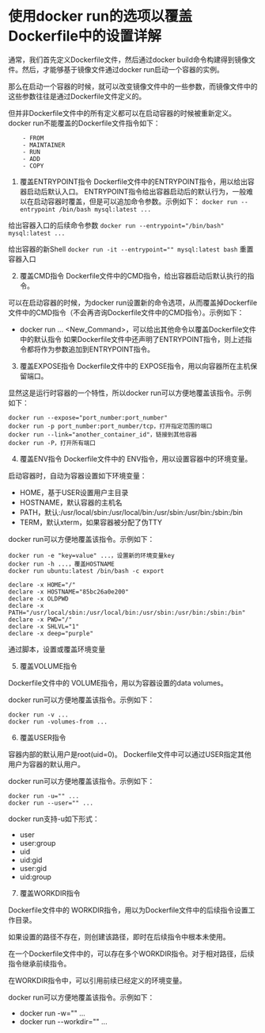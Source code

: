 # 使用docker run的选项以覆盖Dockerfile中的设置详解

通常，我们首先定义Dockerfile文件，然后通过docker build命令构建得到镜像文件。然后，才能够基于镜像文件通过docker run启动一个容器的实例。

那么在启动一个容器的时候，就可以改变镜像文件中的一些参数，而镜像文件中的这些参数往往是通过Dockerfile文件定义的。

但并非Dockerfile文件中的所有定义都可以在启动容器的时候被重新定义。docker run不能覆盖的Dockerfile文件指令如下：
```shell
	- FROM
	- MAINTAINER
	- RUN
	- ADD
	- COPY
```
1. 覆盖ENTRYPOINT指令
  Dockerfile文件中的ENTRYPOINT指令，用以给出容器启动后默认入口。
  ENTRYPOINT指令给出容器启动后的默认行为，一般难以在启动容器时覆盖，但是可以追加命令参数。示例如下：
`docker run --entrypoint /bin/bash mysql:latest ...`

给出容器入口的后续命令参数
`docker run --entrypoint="/bin/bash" mysql:latest ...`

给出容器的新Shell
`docker run -it --entrypoint="" mysql:latest bash`
重置容器入口

2. 覆盖CMD指令
Dockerfile文件中的CMD指令，给出容器启动后默认执行的指令。

可以在启动容器的时候，为docker run设置新的命令选项，从而覆盖掉Dockerfile文件中的CMD指令（不会再咨询Dockerfile文件中的CMD指令）。示例如下：

- docker run ... <New_Command>，可以给出其他命令以覆盖Dockerfile文件中的默认指令
如果Dockerfile文件中还声明了ENTRYPOINT指令，则上述指令都将作为参数追加到ENTRYPOINT指令。

3. 覆盖EXPOSE指令
Dockerfile文件中的 EXPOSE指令，用以向容器所在主机保留端口。

显然这是运行时容器的一个特性，所以docker run可以方便地覆盖该指令。示例如下：
```shell
docker run --expose="port_number:port_number"
docker run -p port_number:port_number/tcp，打开指定范围的端口
docker run --link="another_container_id"，链接到其他容器
docker run -P，打开所有端口
```
4. 覆盖ENV指令
Dockerfile文件中的 ENV指令，用以设置容器中的环境变量。

启动容器时，自动为容器设置如下环境变量：

- HOME，基于USER设置用户主目录
- HOSTNAME，默认容器的主机名
- PATH，默认:/usr/local/sbin:/usr/local/bin:/usr/sbin:/usr/bin:/sbin:/bin
- TERM，默认xterm，如果容器被分配了伪TTY

docker run可以方便地覆盖该指令。示例如下：
```shell
docker run -e "key=value" ...，设置新的环境变量key
docker run -h ...，覆盖HOSTNAME
docker run ubuntu:latest /bin/bash -c export
```

```shell
declare -x HOME="/"
declare -x HOSTNAME="85bc26a0e200"
declare -x OLDPWD
declare -x PATH="/usr/local/sbin:/usr/local/bin:/usr/sbin:/usr/bin:/sbin:/bin"
declare -x PWD="/"
declare -x SHLVL="1"
declare -x deep="purple"
```
通过脚本，设置或覆盖环境变量

5. 覆盖VOLUME指令

Dockerfile文件中的 VOLUME指令，用以为容器设置的data volumes。

docker run可以方便地覆盖该指令。示例如下：
```shell
docker run -v ...
docker run -volumes-from ...
```
6. 覆盖USER指令

容器内部的默认用户是root(uid=0)。
Dockerfile文件中可以通过USER指定其他用户为容器的默认用户。

docker run可以方便地覆盖该指令。示例如下：
```shell
docker run -u="" ...
docker run --user="" ...
```
docker run支持-u如下形式：

- user
- user:group
- uid
- uid:gid
- user:gid
- uid:group


7. 覆盖WORKDIR指令

Dockerfile文件中的 WORKDIR指令，用以为Dockerfile文件中的后续指令设置工作目录。

如果设置的路径不存在，则创建该路径，即时在后续指令中根本未使用。

在一个Dockerfile文件中的，可以存在多个WORKDIR指令。对于相对路径，后续指令继承前续指令。

在WORKDIR指令中，可以引用前续已经定义的环境变量。

docker run可以方便地覆盖该指令。示例如下：

- docker run -w="" ...
- docker run --workdir="" ...
